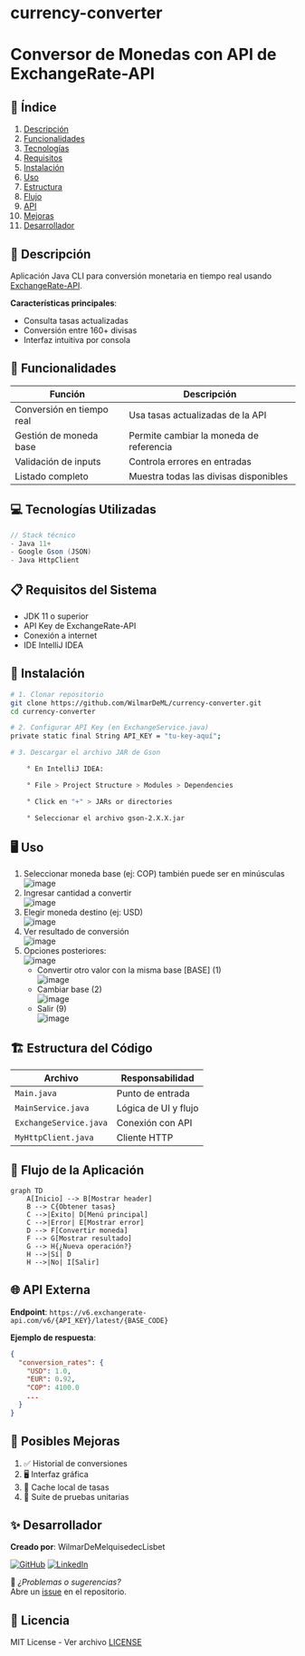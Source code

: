 # currency-converter

# Conversor de Monedas con API de ExchangeRate-API

## 📌 Índice
1. [Descripción](#-descripción)
2. [Funcionalidades](#-funcionalidades)  
3. [Tecnologías](#-tecnologías-utilizadas)
4. [Requisitos](#-requisitos-del-sistema)
5. [Instalación](#-instalación)
6. [Uso](#%EF%B8%8F-uso)
7. [Estructura](#%EF%B8%8F-estructura-del-código)
8. [Flujo](#-flujo-de-la-aplicación)
9. [API](#-api-externa)
10. [Mejoras](#-posibles-mejoras)
11. [Desarrollador](#-desarrollador)

## 🌟 Descripción
Aplicación Java CLI para conversión monetaria en tiempo real usando [ExchangeRate-API](https://www.exchangerate-api.com/).

**Características principales**:
- Consulta tasas actualizadas
- Conversión entre 160+ divisas
- Interfaz intuitiva por consola

## 🚀 Funcionalidades
| Función | Descripción |
|---------|-------------|
| Conversión en tiempo real | Usa tasas actualizadas de la API |
| Gestión de moneda base | Permite cambiar la moneda de referencia |
| Validación de inputs | Controla errores en entradas |
| Listado completo | Muestra todas las divisas disponibles |

## 💻 Tecnologías Utilizadas
```java
// Stack técnico
- Java 11+
- Google Gson (JSON)
- Java HttpClient
```

## 📋 Requisitos del Sistema
- JDK 11 o superior
- API Key de ExchangeRate-API
- Conexión a internet
- IDE IntelliJ IDEA

## 🔧 Instalación
```bash
# 1. Clonar repositorio
git clone https://github.com/WilmarDeML/currency-converter.git
cd currency-converter

# 2. Configurar API Key (en ExchangeService.java)
private static final String API_KEY = "tu-key-aquí";

# 3. Descargar el archivo JAR de Gson

    ° En IntelliJ IDEA:

    ° File > Project Structure > Modules > Dependencies

    ° Click en "+" > JARs or directories

    ° Seleccionar el archivo gson-2.X.X.jar
```

## 🖥️ Uso
1. Seleccionar moneda base (ej: COP) también puede ser en minúsculas<br>
   ![image](https://github.com/user-attachments/assets/59f771e1-95b0-41ab-bb20-81bac34cce17)
2. Ingresar cantidad a convertir<br>
   ![image](https://github.com/user-attachments/assets/0b132764-e1b5-4fda-a713-4e67bd3dd89f)
3. Elegir moneda destino (ej: USD)<br>
   ![image](https://github.com/user-attachments/assets/51acb11b-6334-4c2e-b0e1-22bc9486cd91)
4. Ver resultado de conversión<br>
   ![image](https://github.com/user-attachments/assets/ede51108-8842-41e4-b1ee-d16bb4560196)
5. Opciones posteriores:<br>
    ![image](https://github.com/user-attachments/assets/c863cc00-90cf-46b4-b294-75374db53f94)
   - Convertir otro valor con la misma base [BASE] (1)<br>
     ![image](https://github.com/user-attachments/assets/07b4af5e-7aa3-4c32-884e-48c364ad008e)
   - Cambiar base (2)<br>
     ![image](https://github.com/user-attachments/assets/7fd3fb4f-6878-4cc5-b060-2d3b4255dc40)
   - Salir (9)<br>
     ![image](https://github.com/user-attachments/assets/5a2f8d9c-229e-4395-912c-37aca11cb46b)


## 🏗️ Estructura del Código
| Archivo | Responsabilidad |
|---------|-----------------|
| `Main.java` | Punto de entrada |
| `MainService.java` | Lógica de UI y flujo |
| `ExchangeService.java` | Conexión con API |
| `MyHttpClient.java` | Cliente HTTP |

## 🔄 Flujo de la Aplicación
```mermaid
graph TD
    A[Inicio] --> B[Mostrar header]
    B --> C{Obtener tasas}
    C -->|Éxito| D[Menú principal]
    C -->|Error| E[Mostrar error]
    D --> F[Convertir moneda]
    F --> G[Mostrar resultado]
    G --> H{¿Nueva operación?}
    H -->|Sí| D
    H -->|No| I[Salir]
```

## 🌐 API Externa
**Endpoint**: `https://v6.exchangerate-api.com/v6/{API_KEY}/latest/{BASE_CODE}`

**Ejemplo de respuesta**:
```json
{
  "conversion_rates": {
    "USD": 1.0,
    "EUR": 0.92,
    "COP": 4100.0
    ...
  }
}
```

## 🔮 Posibles Mejoras
1. ✅ Historial de conversiones
2. 🖥️ Interfaz gráfica
3. 💾 Cache local de tasas
4. 🧪 Suite de pruebas unitarias

## ✨ Desarrollador

**Creado por**: WilmarDeMelquisedecLisbet

[![GitHub](https://img.shields.io/badge/GitHub-Profile-blue?style=flat&logo=github)](https://github.com/WilmarDeML)
[![LinkedIn](https://img.shields.io/badge/LinkedIn-Profile-blue?style=flat&logo=linkedin)](https://linkedin.com/in/wilmardeml-dev)

📌 *¿Problemas o sugerencias?*  
Abre un [issue](https://github.com/WilmarDeML/currency-converter/issues) en el repositorio.


## 📄 Licencia
MIT License - Ver archivo [LICENSE](LICENSE)

